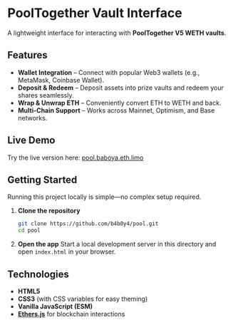 # PoolTogether Vault Interface

A lightweight interface for interacting with **PoolTogether V5 WETH vaults**.

## Features

-   **Wallet Integration** – Connect with popular Web3 wallets (e.g., MetaMask, Coinbase Wallet).
-   **Deposit & Redeem** – Deposit assets into prize vaults and redeem your shares seamlessly.
-   **Wrap & Unwrap ETH** – Conveniently convert ETH to WETH and back.
-   **Multi-Chain Support** – Works across Mainnet, Optimism, and Base networks.

## Live Demo

Try the live version here: [pool.baboya.eth.limo](https://pool.baboya.eth.limo)

## Getting Started

Running this project locally is simple—no complex setup required.

1.  **Clone the repository**
    ```bash
    git clone https://github.com/b4b0y4/pool.git
    cd pool
    ```

2.  **Open the app**
    Start a local development server in this directory and open `index.html` in your browser.

## Technologies

-   **HTML5**
-   **CSS3** (with CSS variables for easy theming)
-   **Vanilla JavaScript (ESM)**
-   **[Ethers.js](https://ethers.org/)** for blockchain interactions

